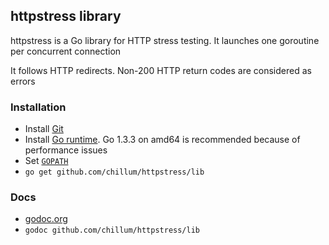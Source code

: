 ## httpstress library

httpstress is a Go library for HTTP stress testing.
It launches one goroutine per concurrent connection

It follows HTTP redirects.
Non-200 HTTP return codes are considered as errors

### Installation
* Install [Git](http://git-scm.com/download)
* Install [Go runtime](http://golang.org/doc/install).
  Go 1.3.3 on amd64 is recommended because of performance issues
* Set [`GOPATH`](http://golang.org/doc/code.html#GOPATH)
* `go get github.com/chillum/httpstress/lib`

### Docs
* [godoc.org](https://godoc.org/github.com/chillum/httpstress/lib)
* `godoc github.com/chillum/httpstress/lib`
